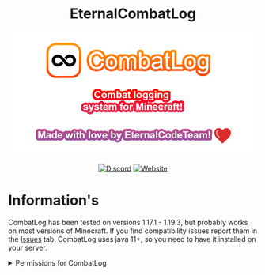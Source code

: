 <div align="center">

# EternalCombatLog

![](/assets/readme-banner.png)

[![Discord](https://img.shields.io/discord/889460117953720351?color=%237289DA&logo=discord&logoColor=white&style=for-the-badge)](https://discord.gg/FQ7jmGBd6c)
[![Website](https://img.shields.io/badge/-website-orange?style=for-the-badge&logo=internet-explorer&logoColor=white)](https://eternalcode.pl/)

</div>

# Information's
CombatLog has been tested on versions 1.17.1 - 1.19.3, but probably works on most versions of Minecraft. If you find compatibility issues report them in the [Issues](https://github.com/EternalCodeTeam/CombatLog/issues) tab.
CombatLog uses java 11+, so you need to have it installed on your server.

<details><summary>Permissions for CombatLog</summary>

- `combatlog.fight` - Allows to check if the player is in combat `/combatlog fight`
- `combatlog.reload` - Allows to reload plugin `/combatlog reload`
- `combatlog.tag` - Allows to create fights between two players  `/combatlog tag <first_player> <second_player>`
- `combatlog.untag` - Allows to remove player from fight `/combatlog untag <player>`

</details>